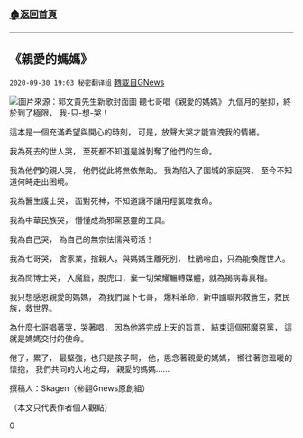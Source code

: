 ###  [:house:返回首頁](https://github.com/ourhimalayas/txt)
---

## 《親愛的媽媽》
`2020-09-30 19:03 秘密翻译组` [轉載自GNews](https://gnews.org/zh-hant/393782/)

![]()![](https://s3.amazonaws.com/gnews-media-offload/wp-content/uploads/2020/09/30185304/Picture10-5.png)圖片來源：郭文貴先生新歌封面圖
聽七哥唱《親愛的媽媽》
九個月的壓抑，終於到了極限，
我-只-想-哭！

這本是一個充滿希望與開心的時刻，
可是，放聲大哭才能宣洩我的情緒。

我為死去的世人哭，
至死都不知道是誰剝奪了他們的生命。

我為他們的親人哭，
他們從此將無依無助。
我為陷入了圍城的家庭哭，
至今不知道何時走出困境。

我為醫生護士哭，
面對死神，不知道讓不讓用羥氯喹救命。

我為中華民族哭，
懵懂成為邪黨惡靈的工具。

我為自己哭，
為自己的無奈怯懦與苟活！

我為七哥哭，
舍家業，捨親人，與媽媽生離死別，
杜鵑啼血，只為能喚醒世人。

我為閆博士哭，
入魔窟，脫虎口，棄一切榮耀輾轉媒體，就為揭病毒真相。

我只想感恩親愛的媽媽，
為我們誕下七哥，
爆料革命，新中國聯邦救蒼生，救民族，救世界。

為什麼七哥唱著哭，哭著唱，
因為他將完成上天的旨意，
結束這個邪魔惡黨，
這就是媽媽交付的使命。

倦了，累了，
最堅強，也只是孩子啊，
他，思念著親愛的媽媽，
嚮往著您溫暖的懷抱，
我們共同的大地之母，
親愛的媽媽……

撰稿人：Skagen（㊙️翻Gnews原創組）

（本文只代表作者個人觀點）

0
